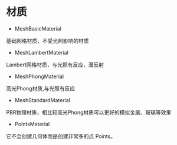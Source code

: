 # 材质

- MeshBasicMaterial

基础网格材质，不受光照影响的材质

- MeshLambertMaterial

Lambert网格材质，与光照有反应，漫反射

- MeshPhongMaterial

高光Phong材质,与光照有反应

- MeshStandardMaterial

PBR物理材质，相比较高光Phong材质可以更好的模拟金属、玻璃等效果

- PointsMaterial

它不会创建几何体而是创建非常多的点 Points。
